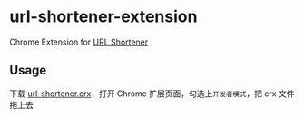 # url-shortener-extension
Chrome Extension for [URL Shortener](https://url.kaolafed.com)

## Usage

下载 [url-shortener.crx][1]，打开 Chrome 扩展页面，勾选上`开发者模式`，把 crx 文件拖上去

 [1]: https://raw.githubusercontent.com/kaola-fed/url-shortener-extension/master/url-shortener.crx